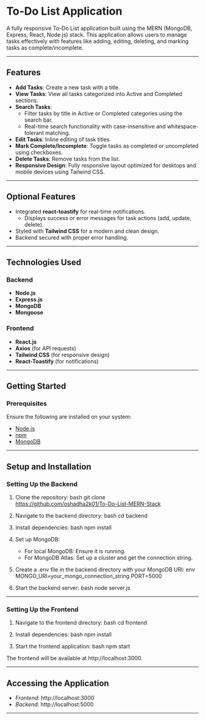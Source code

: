 # **To-Do List Application**

A fully responsive To-Do List application built using the MERN (MongoDB, Express, React, Node.js) stack. This application allows users to manage tasks effectively with features like adding, editing, deleting, and marking tasks as complete/incomplete.

---

## **Features**
- **Add Tasks**: Create a new task with a title.
- **View Tasks**: View all tasks categorized into Active and Completed sections.
- **Search Tasks**:
   - Filter tasks by title in Active or Completed categories using the search bar.
   - Real-time search functionality with case-insensitive and whitespace-tolerant matching.
- **Edit Tasks**: Inline editing of task titles.
- **Mark Complete/Incomplete**: Toggle tasks as completed or uncompleted using checkboxes.
- **Delete Tasks**: Remove tasks from the list.
- **Responsive Design**: Fully responsive layout optimized for desktops and mobile devices using Tailwind CSS.

---

## **Optional Features**
- Integrated **react-toastify** for real-time notifications.
  - Displays success or error messages for task actions (add, update, delete).
- Styled with **Tailwind CSS** for a modern and clean design.
- Backend secured with proper error handling.

---

## **Technologies Used**
### Backend
- **Node.js**
- **Express.js**
- **MongoDB**
- **Mongoose**

### Frontend
- **React.js**
- **Axios** (for API requests)
- **Tailwind CSS** (for responsive design)
- **React-Toastify** (for notifications)

---


## **Getting Started**

### **Prerequisites**
Ensure the following are installed on your system:
- [Node.js](https://nodejs.org)
- [npm](https://www.npmjs.com/)
- [MongoDB](https://www.mongodb.com/)

---

## **Setup and Installation**

### Setting Up the Backend

1. Clone the repository:
    bash
    git clone https://github.com/oshadha2k01/To-Do-List-MERN-Stack
    

2. Navigate to the backend directory:
    bash
    cd backend
    

3. Install dependencies:
    bash
    npm install
    

4. Set up MongoDB:
    - For local MongoDB: Ensure it is running.
    - For MongoDB Atlas: Set up a cluster and get the connection string.

5. Create a .env file in the backend directory with your MongoDB URI:
    env
    MONGO_URI=your_mongo_connection_string
    PORT=5000
    

6. Start the backend server:
    bash
    node server.js
    

---

### Setting Up the Frontend

1. Navigate to the frontend directory:
    bash
    cd frontend
    

2. Install dependencies:
    bash
    npm install
    

3. Start the frontend application:
    bash
    npm start
    

The frontend will be available at http://localhost:3000.

---

## Accessing the Application

- *Frontend*: http://localhost:3000
- *Backend*: http://localhost:5000

---




